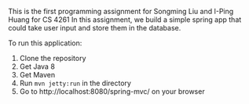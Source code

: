 This is the first programming assignment for Songming Liu and I-Ping Huang for CS 4261
In this assignment, we build a simple spring app that could take user input and store them
in the database. 


To run this application:

1. Clone the repository
2. Get Java 8
3. Get Maven
4. Run `mvn jetty:run` in the directory
5. Go to http://localhost:8080/spring-mvc/ on your browser
